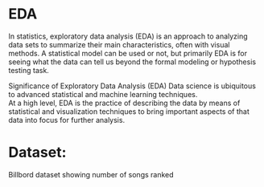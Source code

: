 # EDA
In statistics, exploratory data analysis (EDA) is an approach to analyzing data sets to summarize their main characteristics, often with
visual methods. A statistical model can be used or not, but primarily EDA is for seeing what the data can tell us beyond the formal modeling
or hypothesis testing task.<br>

Significance of Exploratory Data Analysis (EDA) Data science is ubiquitous to advanced statistical and machine learning techniques.<br>
At a high level, EDA is the practice of describing the data by means of statistical and visualization techniques to bring important aspects
of that data into focus for further analysis.

# Dataset:

Billbord dataset showing number of songs ranked

